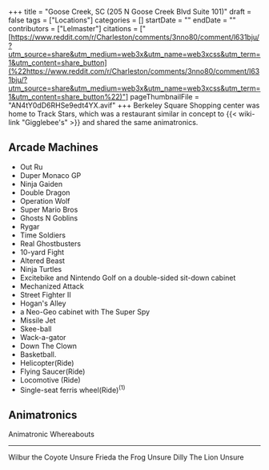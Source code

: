 +++
title = "Goose Creek, SC (205 N Goose Creek Blvd Suite 101)"
draft = false
tags = ["Locations"]
categories = []
startDate = ""
endDate = ""
contributors = ["Lelmaster"]
citations = ["[https://www.reddit.com/r/Charleston/comments/3nno80/comment/l631bju/?utm_source=share&utm_medium=web3x&utm_name=web3xcss&utm_term=1&utm_content=share_button](%22https://www.reddit.com/r/Charleston/comments/3nno80/comment/l631bju/?utm_source=share&utm_medium=web3x&utm_name=web3xcss&utm_term=1&utm_content=share_button%22)"]
pageThumbnailFile = "AN4tY0dD6RHSe9edt4YX.avif"
+++
Berkeley Square Shopping center was home to Track Stars, which was a restaurant similar in concept to {{< wiki-link "Gigglebee's" >}} and shared the same animatronics.

## Arcade Machines

- Out Ru
- Duper Monaco GP
- Ninja Gaiden
- Double Dragon
- Operation Wolf
- Super Mario Bros
- Ghosts N Goblins
- Rygar
- Time Soldiers
- Real Ghostbusters
- 10-yard Fight
- Altered Beast
- Ninja Turtles
- Excitebike and Nintendo Golf on a double-sided sit-down cabinet
- Mechanized Attack
- Street Fighter II
- Hogan's Alley
- a Neo-Geo cabinet with The Super Spy
- Missile Jet
- Skee-ball
- Wack-a-gator
- Down The Clown
- Basketball.
- Helicopter(Ride)
- Flying Saucer(Ride)
- Locomotive (Ride)
- Single-seat ferris wheel(Ride)<sup>(1)</sup>

## Animatronics

  Animatronic         Whereabouts
  ------------------- -------------
  Wilbur the Coyote   Unsure
  Frieda the Frog     Unsure
  Dilly The Lion      Unsure
